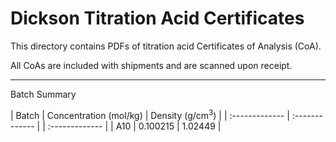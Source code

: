 # Dickson Titration Acid Certificates

This directory contains PDFs of titration acid Certificates of Analysis (CoA).

All CoAs are included with shipments and are scanned upon receipt.

---

Batch Summary

| Batch |    Concentration (mol/kg)  | Density (g/cm<sup>3</sup>) |
| :------------- | :------------- | | :------------- |
| A10       |  0.100215    | 1.02449        | 
